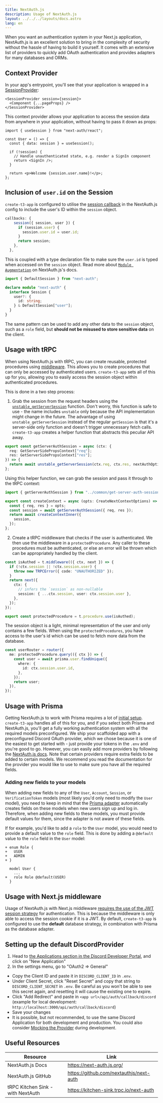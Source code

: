 ```yaml
---
title: NextAuth.js
description: Usage of NextAuth.js
layout: ../../../layouts/docs.astro
lang: en
---
```


When you want an authentication system in your Next.js application, NextAuth.js is an excellent solution to bring in the complexity of security without the hassle of having to build it yourself. It comes with an extensive list of providers to quickly add OAuth authentication and provides adapters for many databases and ORMs.

## Context Provider

In your app's entrypoint, you'll see that your application is wrapped in a [SessionProvider](https://next-auth.js.org/getting-started/client#sessionprovider):

```tsx:pages/_app.tsx
<SessionProvider session={session}>
  <Component {...pageProps} />
</SessionProvider>
```

This context provider allows your application to access the session data from anywhere in your application, without having to pass it down as props:

```tsx:pages/users/[id].tsx
import { useSession } from "next-auth/react";

const User = () => {
  const { data: session } = useSession();

  if (!session) {
    // Handle unauthenticated state, e.g. render a SignIn component
    return <SignIn />;
  }

  return <p>Welcome {session.user.name}!</p>;
};
```

## Inclusion of `user.id` on the Session

`create-t3-app` is configured to utilise the [session callback](https://next-auth.js.org/configuration/callbacks#session-callback) in the NextAuth.js config to include the user's ID within the `session` object.

```ts:pages/api/auth/[...nextauth].ts
callbacks: {
    session({ session, user }) {
      if (session.user) {
        session.user.id = user.id;
      }
      return session;
    },
  },
```

This is coupled with a type declaration file to make sure the `user.id` is typed when accessed on the `session` object. Read more about [`Module Augmentation`](https://next-auth.js.org/getting-started/typescript#module-augmentation) on NextAuth.js's docs.

```ts:types/next-auth.d.ts
import { DefaultSession } from "next-auth";

declare module "next-auth" {
  interface Session {
    user?: {
      id: string;
    } & DefaultSession["user"];
  }
}
```

The same pattern can be used to add any other data to the `session` object, such as a `role` field, but **should not be misused to store sensitive data** on the client.

## Usage with tRPC

When using NextAuth.js with tRPC, you can create reusable, protected procedures using [middleware](https://trpc.io/docs/v10/middlewares). This allows you to create procedures that can only be accessed by authenticated users. `create-t3-app` sets all of this up for you, allowing you to easily access the session object within authenticated procedures.

This is done in a two step process:

1. Grab the session from the request headers using the [`unstable_getServerSession`](https://next-auth.js.org/configuration/nextjs#unstable_getserversession) function. Don't worry, this function is safe to use - the name includes `unstable` only because the API implementation might change in the future. The advantage of using `unstable_getServerSession` instead of the regular `getSession` is that it's a server-side only function and doesn't trigger unnecessary fetch calls. `create-t3-app` creates a helper function that abstracts this peculiar API away.

```ts:server/common/get-server-auth-session.ts
export const getServerAuthSession = async (ctx: {
  req: GetServerSidePropsContext["req"];
  res: GetServerSidePropsContext["res"];
}) => {
  return await unstable_getServerSession(ctx.req, ctx.res, nextAuthOptions);
};
```

Using this helper function, we can grab the session and pass it through to the tRPC context:

```ts:server/trpc/context.ts
import { getServerAuthSession } from "../common/get-server-auth-session";

export const createContext = async (opts: CreateNextContextOptions) => {
  const { req, res } = opts;
  const session = await getServerAuthSession({ req, res });
  return await createContextInner({
    session,
  });
};
```

2. Create a tRPC middleware that checks if the user is authenticated. We then use the middleware in a `protectedProcedure`. Any caller to these procedures must be authenticated, or else an error will be thrown which can be appropriately handled by the client.

```ts:server/trpc/trpc.ts
const isAuthed = t.middleware(({ ctx, next }) => {
  if (!ctx.session || !ctx.session.user) {
    throw new TRPCError({ code: "UNAUTHORIZED" });
  }
  return next({
    ctx: {
      // infers the `session` as non-nullable
      session: { ...ctx.session, user: ctx.session.user },
    },
  });
});

export const protectedProcedure = t.procedure.use(isAuthed);
```

The session object is a light, minimal representation of the user and only contains a few fields. When using the `protectedProcedures`, you have access to the user's id which can be used to fetch more data from the database.

```ts:server/trpc/router/user.ts
const userRouter = router({
  me: protectedProcedure.query(({ ctx }) => {
    const user = await prisma.user.findUnique({
      where: {
        id: ctx.session.user.id,
      },
    });
    return user;
  }),
});
```

## Usage with Prisma

Getting NextAuth.js to work with Prisma requires a lot of [initial setup](https://next-auth.js.org/adapters/models/). `create-t3-app` handles all of this for you, and if you select both Prisma and NextAuth.js, you'll get a fully working authentication system with all the required models preconfigured. We ship your scaffolded app with a preconfigured Discord OAuth provider, which we chose because it is one of the easiest to get started with - just provide your tokens in the `.env` and you're good to go. However, you can easily add more providers by following the [NextAuth.js docs](https://next-auth.js.org/providers/). Note that certain providers require extra fields to be added to certain models. We recommend you read the documentation for the provider you would like to use to make sure you have all the required fields.

### Adding new fields to your models

When adding new fields to any of the `User`, `Account`, `Session`, or `VerificationToken` models (most likely you'd only need to modify the `User` model), you need to keep in mind that the [Prisma adapter](https://next-auth.js.org/adapters/prisma) automatically creates fields on these models when new users sign up and log in. Therefore, when adding new fields to these models, you must provide default values for them, since the adapter is not aware of these fields.

If for example, you'd like to add a `role` to the `User` model, you would need to provide a default value to the `role` field. This is done by adding a `@default` value to the `role` field in the `User` model:

```diff:prisma/schema.prisma
+ enum Role {
+   USER
+   ADMIN
+ }

  model User {
    ...
+   role Role @default(USER)
  }
```

## Usage with Next.js middleware

Usage of NextAuth.js with Next.js middleware [requires the use of the JWT session strategy](https://next-auth.js.org/configuration/nextjs#caveats) for authentication. This is because the middleware is only able to access the session cookie if it is a JWT. By default, `create-t3-app` is configured to use the **default** database strategy, in combination with Prisma as the database adapter.

## Setting up the default DiscordProvider

1. Head to [the Applications section in the Discord Developer Portal](https://discord.com/developers/applications), and click on "New Application"
2. In the settings menu, go to "OAuth2 => General"

- Copy the Client ID and paste it in `DISCORD_CLIENT_ID` in `.env`.
- Under Client Secret, click "Reset Secret" and copy that string to `DISCORD_CLIENT_SECRET` in `.env`. Be careful as you won't be able to see this secret again, and resetting it will cause the existing one to expire.
- Click "Add Redirect" and paste in `<app url>/api/auth/callback/discord` (example for local development: <code class="break-all">http://localhost:3000/api/auth/callback/discord</code>)
- Save your changes
- It is possible, but not recommended, to use the same Discord Application for both development and production. You could also consider [Mocking the Provider](https://github.com/trpc/trpc/blob/next/examples/next-prisma-starter-websockets/src/pages/api/auth/%5B...nextauth%5D.ts) during development.

## Useful Resources

| Resource                          | Link                                    |
| --------------------------------- | --------------------------------------- |
| NextAuth.js Docs                  | https://next-auth.js.org/               |
| NextAuth.js GitHub                | https://github.com/nextauthjs/next-auth |
| tRPC Kitchen Sink - with NextAuth | https://kitchen-sink.trpc.io/next-auth  |
